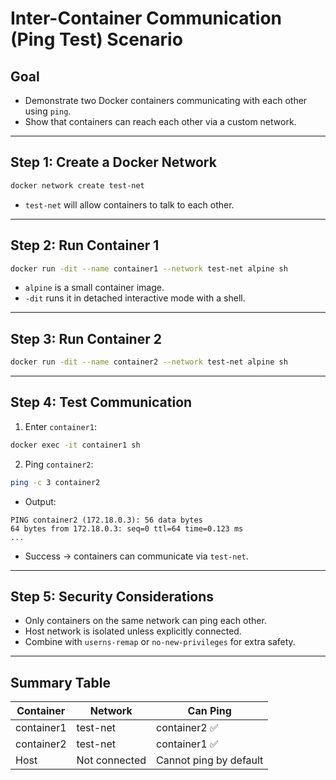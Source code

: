 
# Inter-Container Communication (Ping Test) Scenario

## Goal
- Demonstrate two Docker containers communicating with each other using `ping`.  
- Show that containers can reach each other via a custom network.

---

## Step 1: Create a Docker Network
```bash
docker network create test-net
```
- `test-net` will allow containers to talk to each other.

---

## Step 2: Run Container 1
```bash
docker run -dit --name container1 --network test-net alpine sh
```
- `alpine` is a small container image.  
- `-dit` runs it in detached interactive mode with a shell.  

---

## Step 3: Run Container 2
```bash
docker run -dit --name container2 --network test-net alpine sh
```

---

## Step 4: Test Communication
1. Enter `container1`:
```bash
docker exec -it container1 sh
```

2. Ping `container2`:
```bash
ping -c 3 container2
```
- Output:
```
PING container2 (172.18.0.3): 56 data bytes
64 bytes from 172.18.0.3: seq=0 ttl=64 time=0.123 ms
...
```
- Success → containers can communicate via `test-net`.

---

## Step 5: Security Considerations
- Only containers on the same network can ping each other.  
- Host network is isolated unless explicitly connected.  
- Combine with `userns-remap` or `no-new-privileges` for extra safety.

---

## Summary Table
| Container    | Network       | Can Ping             |
|--------------|---------------|--------------------|
| container1   | test-net      | container2 ✅       |
| container2   | test-net      | container1 ✅       |
| Host         | Not connected | Cannot ping by default |
